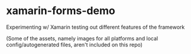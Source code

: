 # xamarin-forms-demo
Experimenting w/ Xamarin testing out different features of the framework

(Some of the assets, namely images for all platforms and local config/autogenerated files, aren't included on this repo)
